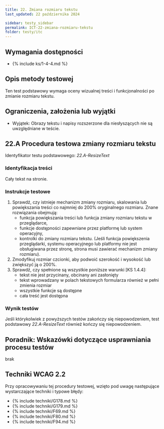 ```yaml
---
title: 22. Zmiana rozmiaru tekstu
last_updated: 22 października 2024

sidebar: testy_sidebar
permalink: ICT-22-zmiana-rozmiaru-tekstu
folder: testy/itc
---
```


## Wymagania dostępności
- {% include ks/1-4-4.md %}

## Opis metody testowej
Ten test podstawowy wymaga oceny wizualnej treści i funkcjonalności po zmianie rozmiaru tekstu.

## Ograniczenia, założenia lub wyjątki

-   Wyjątek: Obrazy tekstu i napisy rozszerzone dla niesłyszących nie są uwzględniane w teście.

## 22.A Procedura testowa zmiany rozmiaru tekstu
Identyfikator testu podstawowego: _22.A-ResizeText_

### Identyfikacja treści
Cały tekst na stronie.

### Instrukcje testowe
1.  Sprawdź, czy istnieje mechanizm zmiany rozmiaru, skalowania lub powiększania treści co najmniej do 200% oryginalnego rozmiaru. Znane rozwiązania obejmują:
    -   funkcja powiększania treści lub funkcja zmiany rozmiaru tekstu w przeglądarce,
	-   funkcje dostępności zapewniane przez platformę lub system operacyjny,
    -   kontrolki do zmiany rozmiaru tekstu. (Jeśli funkcja powiększenia przeglądarki, systemu operacyjnego lub platformy nie jest obsługiwana przez stronę, strona musi zawierać mechanizm zmiany rozmiaru).
2.  Zmodyfikuj rozmiar czcionki, aby podwoić szerokość i wysokość lub zwiększyć ją o 200%.
3.  Sprawdź, czy spełnione są wszystkie poniższe warunki [KS 1.4.4]:
    -   tekst nie jest przycinany, obcinany ani zasłonięty
    -   tekst wprowadzany w polach tekstowych formularza również w pełni zmienia rozmiar
    -   wszystkie funkcje są dostępne
    -   cała treść jest dostępna

### Wynik testów
Jeśli którykolwiek z powyższych testów zakończy się niepowodzeniem, test podstawowy _22.A-ResizeText_ również kończy się niepowodzeniem.

## Poradnik: Wskazówki dotyczące usprawniania procesu testów
brak

## Techniki WCAG 2.2
Przy opracowywaniu tej procedury testowej, wzięto pod uwagę następujące wystarczające techniki i typowe błędy:

- {% include techniki/G178.md %}
- {% include techniki/G179.md %}
- {% include techniki/F69.md %}
- {% include techniki/F80.md %}
- {% include techniki/F94.md %}

